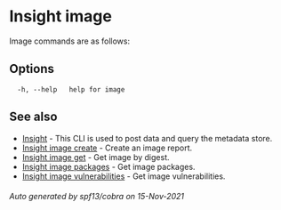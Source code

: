 # Insight image

Image commands are as follows:

## Options

```
  -h, --help   help for image
```

## See also

* [Insight](insight.md)	 - This CLI is used to post data and query the metadata store.
* [Insight image create](insight_image_create.md)	 - Create an image report.
* [Insight image get](insight_image_get.md)	 - Get image by digest.
* [Insight image packages](insight_image_packages.md)	 - Get image packages.
* [Insight image vulnerabilities](insight_image_vulnerabilities.md)	 - Get image vulnerabilities.

###### Auto generated by spf13/cobra on 15-Nov-2021
